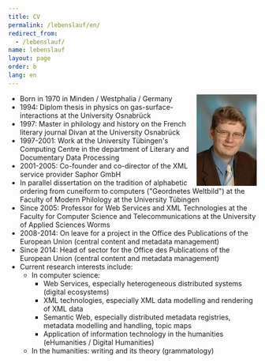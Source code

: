 ```yaml
---
title: CV
permalink: /lebenslauf/en/
redirect_from: 
  - /lebenslauf/
name: lebenslauf
layout: page
order: b
lang: en
---
```


<img src="/img/Marc_Wilhelm_Kuester.jpg" alt="Photo Marc Wilhelm Küster" style="float:right"/>

- Born in 1970 in Minden / Westphalia / Germany
- 1994: Diplom thesis in physics on gas-surface-interactions at the University Osnabrück
- 1997: Master in philology and history on the French literary journal Divan at the University Osnabrück
- 1997-2001: Work at the University Tübingen's Computing Centre in the department of Literary and Documentary Data Processing
- 2001-2005: Co-founder and co-director of the XML service provider Saphor GmbH
- In parallel dissertation on the tradition of alphabetic ordering from cuneiform to computers ("Geordnetes Weltbild") at the Faculty of Modern Philology at the University Tübingen
- Since 2005: Professor for Web Services and XML Technologies at the Faculty for Computer Science and Telecommunications at the University of Applied Sciences Worms
- 2008-2014: On leave for a project in the Office des Publications of the European Union (central content and metadata management)
- Since 2014: Head of sector for the Office des Publications of the European Union (central content and metadata management)
- Current research interests include:
  - In computer science:
    - Web Services, especially heterogeneous distributed systems (digital ecosystems)
    - XML technologies, especially XML data modelling and rendering of XML data
    - Semantic Web, especially distributed metadata registries, metadata modelling and handling, topic maps
    - Application of information technology in the humanities (eHumanities / Digital Humanities)
  - In the humanities: writing and its theory (grammatology)

